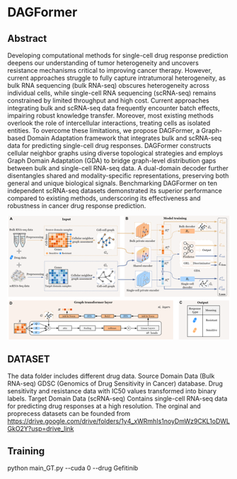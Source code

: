# DAGFormer

## Abstract
Developing computational methods for single-cell drug response prediction deepens our understanding of tumor heterogeneity and uncovers resistance mechanisms critical to improving cancer therapy. However, current approaches struggle to fully capture intratumoral heterogeneity, as bulk RNA sequencing (bulk RNA-seq) obscures heterogeneity across individual cells, while single-cell RNA sequencing (scRNA-seq) remains constrained by limited throughput and high cost.  Current approaches integrating bulk and scRNA-seq data frequently encounter batch effects, impairing robust knowledge transfer.  Moreover, most existing methods overlook the role of intercellular interactions, treating cells as isolated entities. To overcome these limitations, we propose DAGFormer, a Graph-based Domain Adaptation framework that integrates bulk and scRNA-seq data for predicting single-cell drug responses. DAGFormer constructs cellular neighbor graphs using diverse topological strategies and employs Graph Domain Adaptation (GDA) to bridge graph-level distribution gaps between bulk and single-cell RNA-seq data. A dual-domain decoder further disentangles shared and modality-specific representations, preserving both general and unique biological signals. Benchmarking DAGFormer on ten independent scRNA-seq datasets demonstrated its superior performance compared to existing methods, underscoring its effectiveness and robustness in cancer drug response prediction. 

![DAGFormer](./my_model.png)

## DATASET
The data folder includes different drug data.
Source Domain Data (Bulk RNA-seq)
GDSC (Genomics of Drug Sensitivity in Cancer) database.
Drug sensitivity and resistance data with IC50 values transformed into binary labels.
Target Domain Data (scRNA-seq)
Contains single-cell RNA-seq data for predicting drug responses at a high resolution.
The orginal and proprecess datasets can be founded from https://drive.google.com/drive/folders/1y4_xWRmhIs1noyDmWz9CKL1oDWLGkO2Y?usp=drive_link

## Training
python main_GT.py --cuda 0 --drug  Gefitinib






